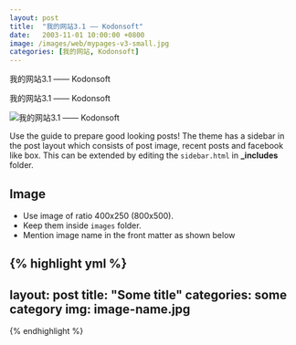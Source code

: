 ```yaml
---
layout: post
title:  "我的网站3.1 —— Kodonsoft"
date:   2003-11-01 10:00:00 +0800
image: /images/web/mypages-v3-small.jpg
categories: [我的网站, Kodonsoft]
---
```


我的网站3.1 —— Kodonsoft 

我的网站3.1 —— Kodonsoft 

![我的网站3.1 —— Kodonsoft]({{site.baseurl}}/images/web/我的网站3-Kodonsoft.png)

Use the guide to prepare good looking posts! The theme has a sidebar in the post layout which consists of post image, recent posts and facebook like box. This can be extended by editing the ``sidebar.html`` in **_includes** folder.

## Image

- Use image of ratio 400x250 (800x500). 
- Keep them inside ``images`` folder.
- Mention image name in the front matter as shown below

{% highlight yml %}
---
layout: post
title:  "Some title"
categories: some category
img: image-name.jpg
---
{% endhighlight %}